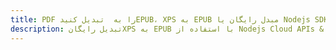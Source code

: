 ---title: PDF را به  تبدیل کنیدEPUB، XPS به EPUB مبدل رایگان یا Nodejs SDKdescription: تبدیل رایگانXPS به EPUB با استفاده از Nodejs Cloud APIs & SDK همچنین اسناد PDF را در Cloud ایجاد، ویرایش و رندر کنید.---